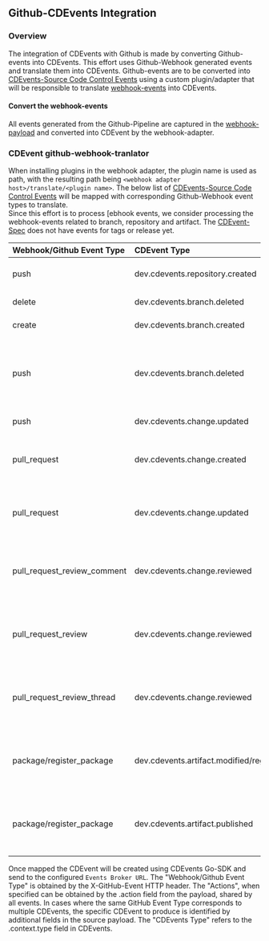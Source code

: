 ## Github-CDEvents Integration

### Overview
The integration of CDEvents with Github is made by converting Github-events into CDEvents. This effort uses Github-Webhook generated events and translate them into CDEvents.
Github-events are to be converted into [CDEvents-Source Code Control Events](https://github.com/cdevents/spec/blob/v0.3.0/source-code-version-control.md) 
using a custom plugin/adapter that will be responsible to translate [webhook-events](https://docs.github.com/en/webhooks/webhook-events-and-payloads) into CDEvents.

#### Convert the webhook-events
All events generated from the Github-Pipeline are captured in the [webhook-payload](https://docs.github.com/en/webhooks/webhook-events-and-payloads) and converted into CDEvent by the webhook-adapter.

### CDEvent github-webhook-tranlator
When installing plugins in the webhook adapter, the plugin name is used as path, with the resulting path being `<webhook adapter host>/translate/<plugin name>`.
The below list of [CDEvents-Source Code Control Events](https://github.com/cdevents/spec/blob/v0.3.0/source-code-version-control.md) will be mapped with corresponding Github-Webhook event types to translate.  
Since this effort is to process [ebhook events, we consider processing the webhook-events 
related to branch, repository and artifact. The [CDEvent-Spec](https://github.com/cdevents/spec/blob/v0.3.0/spec.md) does not have events for tags or release yet.


| Webhook/Github Event Type   | CDEvent Type                                    | Comments                                                                                                                                                                                                                                                                                                                                                                                                                                                         |
|:----------------------------|:------------------------------------------------|:-----------------------------------------------------------------------------------------------------------------------------------------------------------------------------------------------------------------------------------------------------------------------------------------------------------------------------------------------------------------------------------------------------------------------------------------------------------------|
| push                        | dev.cdevents.repository.created                 | A Git repository has  been created from a  template.                                                                                                                                                                                                                                                                                                                                                                                                             |
| delete                      | dev.cdevents.branch.deleted                     | A Git branch or tag is deleted                                                                                                                                                                                                                                                                                                                                                                                                                                   |                                                                                                                                                                                                                                                                                                                                                                                                                                                                                                                                                                                                                                                                                                                                                                                                                                                                                                                                                                                                                                                                                                                                                                                                                                                                                                                                                                                                                                                                                                                                                                                                                                                                                                                                                                                           |                                                                                                                                                                                                                                                                                                                                                                                                                                                                                                                                                                                                                                                                                                                                                                                                                                                                                                                                                                                                                                                                                                                                                                                                                                                                                                                                                                                                                                                                     |
| create                      | dev.cdevents.branch.created                     | A Git branch or tag is created.                                                                                                                                                                                                                                                                                                                                                                                                                                  |
| push                        | dev.cdevents.branch.deleted                     | A Git branch has been deleted. But to subscribe to only branch and tag deletions, use the delete webhook event.                                                                                                                                                                                                                                                                                                                                                  |
| push                        | dev.cdevents.change.updated                     | A commit/ commit tag is pushed.                                                                                                                                                                                                                                                                                                                                                                                                                                  |
| pull_request                | dev.cdevents.change.created                     | This event occurs when there is activity on a pull request. <details><summary>Actions</summary> {"Action type":{"opened"}</br>                                                                                                                                                                                                                                                                                                                                   |
| pull_request                | dev.cdevents.change.updated                     | This event occurs when there is activity on a pull request. <details><summary>Actions</summary> {"Action type":{"assigned", "auto_merge_disabled", "auto_merge_enabled", "closed", "converted_to_draft", "demilestoned", "dequeued", "enqueued", <br/>"archived", "labeled", "locked", "milestoned", "ready_for_review","reopened", "review_request_removed", "review_requested", "synchronized", "unassigned", "unlabeled", "unlocked"}</br>                    |
| pull_request_review_comment | dev.cdevents.change.reviewed                    | This event occurs when there is activity on a pull request review comment. <details><summary>Actions</summary> {"Action type":{"created", "reviewed", "commented"}                                                                                                                                                                                                                                                                                               |
| pull_request_review         | dev.cdevents.change.reviewed                    | This event occurs when there is activity relating to a pull request review. <details><summary>Actions</summary> {"Action type":{"edited", "dismissed", "submitted"}  </details>                                                                                                                                                                                                                                                                                  |
| pull_request_review_thread  | dev.cdevents.change.reviewed                    | This event occurs when there is activity relating to a comment thread on a pull request. <details><summary>Actions</summary> {"Action type":{"resolved", "unresolved"}  </details>                                                                                                                                                                                                                                                                               |
| package/register_package    | dev.cdevents.artifact.modified/registry_package | This event occurs when there is activity relating to GitHub Packages/registry. <details><summary>Actions</summary> {"Action type":{"updated"}  </details>                                                                                                                                                                                                                                                                                           |
| package/register_package    | dev.cdevents.artifact.published                 | This event occurs when there is activity relating to GitHub Packages/registry. <details><summary>Actions</summary> {"Action type":{"published"}  </details>                                                                                                                                                                                                                                                                                                      |

Once mapped the CDEvent will be created using CDEvents Go-SDK and send to the configured `Events Broker URL`.
The "Webhook/Github Event Type" is obtained by the X-GitHub-Event HTTP header.
The "Actions", when specified can be obtained by the .action field from the payload, shared by all events.
In cases where the same GitHub Event Type corresponds to multiple CDEvents, the specific CDEvent to produce is identified by additional fields in the source payload.
The "CDEvents Type" refers to the .context.type field in CDEvents.
